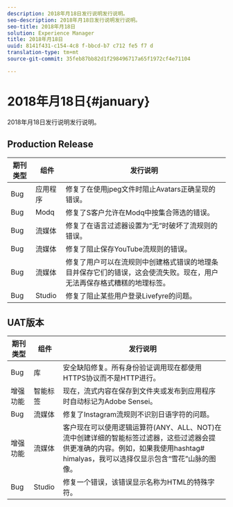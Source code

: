```yaml
---
description: 2018年月18日发行说明发行说明。
seo-description: 2018年月18日发行说明发行说明。
seo-title: 2018年月18日
solution: Experience Manager
title: 2018年月18日
uuid: 8141f431-c154-4c8 f-bbcd-b7 c712 fe5 f7 d
translation-type: tm+mt
source-git-commit: 35feb87bb82d1f298496717a65f1972cf4e71104

---
```



# 2018年月18日{#january}

2018年月18日发行说明发行说明。

## Production Release

| **期刊类型** | **组件** | **发行说明** |
|---|---|---|
| Bug | 应用程序 | 修复了在使用jpeg文件时阻止Avatars正确呈现的错误。 |
| Bug | Modq | 修复了S客户允许在Modq中按集合筛选的错误。 |
| Bug | 流媒体 | 修复了在语言过滤器设置为“无”时破坏了流规则的错误。 |
| Bug | 流媒体 | 修复了阻止保存YouTube流规则的错误。 |
| Bug | 流媒体 | 修复了用户可以在流规则中创建格式错误的地理条目并保存它们的错误，这会使流失败。现在，用户无法再保存格式糟糕的地理标签。 |
| Bug | Studio | 修复了阻止某些用户登录Livefyre的问题。 |

## UAT版本

| **期刊类型** | **组件** | **发行说明** |
|---|---|---|
| Bug | 库 | 安全缺陷修复。所有身份验证调用现在都使用HTTPS协议而不是HTTP进行。 |
| 增强功能 | 智能标签 | 现在，流式内容在保存到文件夹或发布到应用程序时自动标记为Adobe Sensei。 |
| Bug | 流媒体 | 修复了Instagram流规则不识别日语字符的问题。 |
| 增强功能 | 流媒体 | 客户现在可以使用逻辑运算符(ANY、ALL、NOT)在流中创建详细的智能标签过滤器，这些过滤器会提供更准确的内容。例如，如果我使用hashtag# himalyas，我可以选择仅显示包含“雪花”山脉的图像。 |
| Bug | Studio | 修复一个错误，该错误显示名称为HTML的特殊字符。 |

